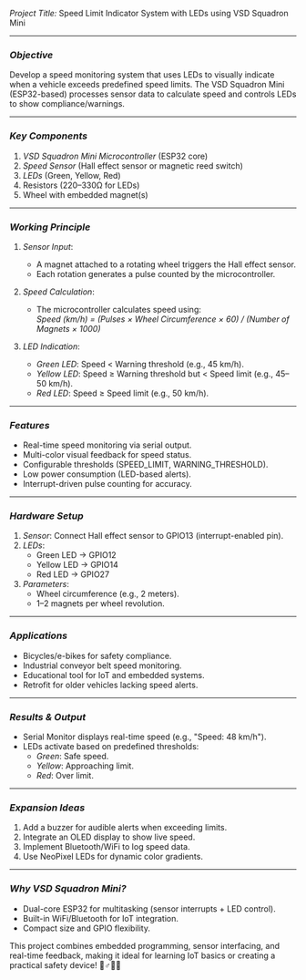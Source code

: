 *Project Title:* Speed Limit Indicator System with LEDs using VSD Squadron Mini  

---

### *Objective*  
Develop a speed monitoring system that uses LEDs to visually indicate when a vehicle exceeds predefined speed limits. The VSD Squadron Mini (ESP32-based) processes sensor data to calculate speed and controls LEDs to show compliance/warnings.

---

### *Key Components*  
1. *VSD Squadron Mini Microcontroller* (ESP32 core)  
2. *Speed Sensor* (Hall effect sensor or magnetic reed switch)  
3. *LEDs* (Green, Yellow, Red)  
4. Resistors (220–330Ω for LEDs)  
5. Wheel with embedded magnet(s)  

---

### *Working Principle*  
1. *Sensor Input*:  
   - A magnet attached to a rotating wheel triggers the Hall effect sensor.  
   - Each rotation generates a pulse counted by the microcontroller.  

2. *Speed Calculation*:  
   - The microcontroller calculates speed using:  
     *Speed (km/h) = (Pulses × Wheel Circumference × 60) / (Number of Magnets × 1000)*  

3. *LED Indication*:  
   - *Green LED*: Speed < Warning threshold (e.g., 45 km/h).  
   - *Yellow LED*: Speed ≥ Warning threshold but < Speed limit (e.g., 45–50 km/h).  
   - *Red LED*: Speed ≥ Speed limit (e.g., 50 km/h).  

---

### *Features*  
- Real-time speed monitoring via serial output.  
- Multi-color visual feedback for speed status.  
- Configurable thresholds (SPEED_LIMIT, WARNING_THRESHOLD).  
- Low power consumption (LED-based alerts).  
- Interrupt-driven pulse counting for accuracy.  

---

### *Hardware Setup*  
1. *Sensor*: Connect Hall effect sensor to GPIO13 (interrupt-enabled pin).  
2. *LEDs*:  
   - Green LED → GPIO12  
   - Yellow LED → GPIO14  
   - Red LED → GPIO27  
3. *Parameters*:  
   - Wheel circumference (e.g., 2 meters).  
   - 1–2 magnets per wheel revolution.  

---

### *Applications*  
- Bicycles/e-bikes for safety compliance.  
- Industrial conveyor belt speed monitoring.  
- Educational tool for IoT and embedded systems.  
- Retrofit for older vehicles lacking speed alerts.  

---

### *Results & Output*  
- Serial Monitor displays real-time speed (e.g., "Speed: 48 km/h").  
- LEDs activate based on predefined thresholds:  
  - *Green*: Safe speed.  
  - *Yellow*: Approaching limit.  
  - *Red*: Over limit.  

---

### *Expansion Ideas*  
1. Add a buzzer for audible alerts when exceeding limits.  
2. Integrate an OLED display to show live speed.  
3. Implement Bluetooth/WiFi to log speed data.  
4. Use NeoPixel LEDs for dynamic color gradients.  

---

### *Why VSD Squadron Mini?*  
- Dual-core ESP32 for multitasking (sensor interrupts + LED control).  
- Built-in WiFi/Bluetooth for IoT integration.  
- Compact size and GPIO flexibility.  

This project combines embedded programming, sensor interfacing, and real-time feedback, making it ideal for learning IoT basics or creating a practical safety device! 🚴♂🚗💡
